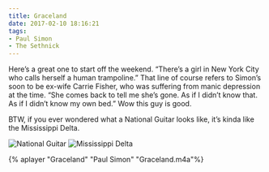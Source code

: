 ```yaml
---
title: Graceland
date: 2017-02-10 18:16:21
tags: 
- Paul Simon
- The Sethnick
---
```

Here’s a great one to start off the weekend. “There’s a girl in New York City who calls herself a human trampoline.” That line of course refers to Simon’s soon to be ex-wife Carrie Fisher, who was suffering from manic depression at the time. “She comes back to tell me she’s gone. As if I didn’t know that. As if I didn’t know my own bed.” Wow this guy is good.

BTW, if you ever wondered what a National Guitar looks like, it’s kinda like the Mississippi Delta.

![National Guitar](National-Guitar.jpg) ![Mississippi Delta](Delta.jpg)

{% aplayer "Graceland" "Paul Simon" "Graceland.m4a"%}
